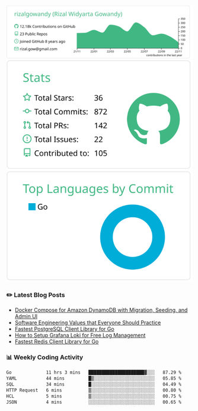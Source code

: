 ![profile-details](profile-summary-card-output/vue/0-profile-details.svg)
![stats](profile-summary-card-output/vue/3-stats.svg)
![most-commit-language](profile-summary-card-output/vue/2-most-commit-language.svg)

### :pencil2: Latest Blog Posts
<!-- BLOG-POST-LIST:START -->
- [Docker Compose for Amazon DynamoDB with Migration, Seeding, and Admin UI](https://medium.com/geekculture/docker-compose-for-amazon-dynamodb-with-migration-seeding-and-admin-ui-db11a348cc6a?source=rss-5763b0f1aba6------2)
- [Software Engineering Values that Everyone Should Practice](https://levelup.gitconnected.com/software-engineering-values-that-everyone-should-practice-c980d00cd103?source=rss-5763b0f1aba6------2)
- [Fastest PostgreSQL Client Library for Go](https://levelup.gitconnected.com/fastest-postgresql-client-library-for-go-579fa97909fb?source=rss-5763b0f1aba6------2)
- [How to Setup Grafana Loki for Free Log Management](https://levelup.gitconnected.com/how-to-setup-grafana-loki-for-free-log-management-ceb60558503c?source=rss-5763b0f1aba6------2)
- [Fastest Redis Client Library for Go](https://levelup.gitconnected.com/fastest-redis-client-library-for-go-7993f618f5ab?source=rss-5763b0f1aba6------2)
<!-- BLOG-POST-LIST:END -->

### 📊 Weekly Coding Activity
<!--START_SECTION:waka-->

```text
Go             11 hrs 3 mins   █████████████████████▓░░░   87.29 %
YAML           44 mins         █▒░░░░░░░░░░░░░░░░░░░░░░░   05.85 %
SQL            34 mins         █░░░░░░░░░░░░░░░░░░░░░░░░   04.49 %
HTTP Request   6 mins          ▒░░░░░░░░░░░░░░░░░░░░░░░░   00.80 %
HCL            5 mins          ▒░░░░░░░░░░░░░░░░░░░░░░░░   00.75 %
JSON           4 mins          ░░░░░░░░░░░░░░░░░░░░░░░░░   00.65 %
```

<!--END_SECTION:waka-->
